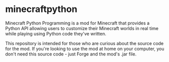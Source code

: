 # minecraftpython
Minecraft Python Programming is a mod for Minecraft that provides a Python API allowing users to customize their Minecraft worlds in real time while playing using Python code they've written.

This repository is intended for those who are curious about the source code for the mod.  If you're looking to use the mod at home on your computer, you don't need this source code - just Forge and the mod's .jar file.
